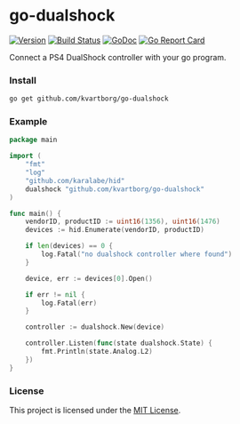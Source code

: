# go-dualshock

[![Version](https://img.shields.io/github/release/kvartborg/go-dualshock.svg)](https://github.com/kvartborg/go-dualshock/releases)
[![Build Status](https://travis-ci.org/kvartborg/go-dualshock.svg?branch=master)](https://travis-ci.org/kvartborg/go-dualshock)
[![GoDoc](https://godoc.org/github.com/kvartborg/go-dualshock?status.svg)](https://godoc.org/github.com/kvartborg/go-dualshock)
[![Go Report Card](https://goreportcard.com/badge/github.com/kvartborg/go-dualshock)](https://goreportcard.com/report/github.com/kvartborg/go-dualshock)


Connect a PS4 DualShock controller with your go program.

### Install
```sh
go get github.com/kvartborg/go-dualshock
```

### Example
```go
package main

import (
    "fmt"
    "log"
    "github.com/karalabe/hid"
    dualshock "github.com/kvartborg/go-dualshock"
)

func main() {
    vendorID, productID := uint16(1356), uint16(1476)
    devices := hid.Enumerate(vendorID, productID)

    if len(devices) == 0 {
        log.Fatal("no dualshock controller where found")
    }

    device, err := devices[0].Open()

    if err != nil {
        log.Fatal(err)
    }

    controller := dualshock.New(device)

    controller.Listen(func(state dualshock.State) {
        fmt.Println(state.Analog.L2)
    })
}
```

### License
This project is licensed under the [MIT License](https://github.com/kvartborg/go-dualshock/blob/master/LICENSE).
